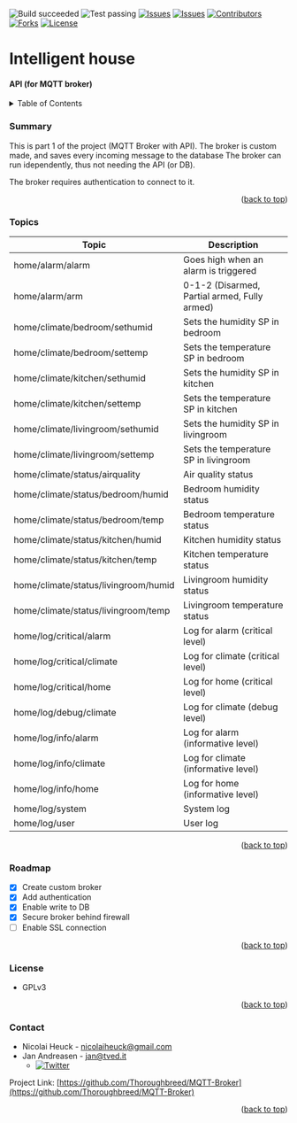 ![Build succeeded][build-shield]
![Test passing][test-shield]
[![Issues][issues-shield]][issues-url]
[![Issues][closed-shield]][issues-url]
[![Contributors][contributors-shield]][contributors-url]
[![Forks][forks-shield]][forks-url]
[![License][license-shield]][license-url]

# Intelligent house
#### API (for MQTT broker)
<!-- TABLE OF CONTENTS -->
<details>
  <summary>Table of Contents</summary>
  <ol>
    <li><a href="#summary">Summary</a></li>
    <li><a href="#topics">Topics</a></li>
    <li><a href="#roadmap">Roadmap</a></li>
    <li><a href="#license">License</a></li>
    <li><a href="#contact">Contact</a></li>
  </ol>
</details>

### Summary
This is part 1 of the project (MQTT Broker with API).
The broker is custom made, and saves every incoming message to the database
The broker can run idependently, thus not needing the API (or DB).

The broker requires authentication to connect to it.
<p align="right">(<a href="#top">back to top</a>)</p>

### Topics
| Topic | Description |
|-|-|
| home/alarm/alarm                     | Goes high when an alarm is triggered
| home/alarm/arm                       | 0-1-2 (Disarmed, Partial armed, Fully armed)
| home/climate/bedroom/sethumid        | Sets the humidity SP in bedroom
| home/climate/bedroom/settemp         | Sets the temperature SP in bedroom
| home/climate/kitchen/sethumid        | Sets the humidity SP in kitchen
| home/climate/kitchen/settemp         | Sets the temperature SP in kitchen
| home/climate/livingroom/sethumid     | Sets the humidity SP in livingroom
| home/climate/livingroom/settemp      | Sets the temperature SP in livingroom
| home/climate/status/airquality       | Air quality status
| home/climate/status/bedroom/humid    | Bedroom humidity status
| home/climate/status/bedroom/temp     | Bedroom temperature status
| home/climate/status/kitchen/humid    | Kitchen humidity status
| home/climate/status/kitchen/temp     | Kitchen temperature status
| home/climate/status/livingroom/humid | Livingroom humidity status
| home/climate/status/livingroom/temp  | Livingroom temperature status
| home/log/critical/alarm              | Log for alarm (critical level)
| home/log/critical/climate            | Log for climate (critical level)
| home/log/critical/home               | Log for home (critical level)
| home/log/debug/climate               | Log for climate (debug level)
| home/log/info/alarm                  | Log for alarm (informative level)
| home/log/info/climate                | Log for climate (informative level)
| home/log/info/home                   | Log for home (informative level)
| home/log/system                      | System log
| home/log/user                        | User log
<p align="right">(<a href="#top">back to top</a>)</p>


### Roadmap
- [X] Create custom broker
- [X] Add authentication
- [X] Enable write to DB
- [X] Secure broker behind firewall
- [ ] Enable SSL connection
<p align="right">(<a href="#top">back to top</a>)</p>

### License
* GPLv3
<p align="right">(<a href="#top">back to top</a>)</p>

### Contact
- Nicolai Heuck - nicolaiheuck@gmail.com
- Jan Andreasen - jan@tved.it
  - [![Twitter][twitter-shield]][twitter-url]

Project Link: [https://github.com/Thoroughbreed/MQTT-Broker](https://github.com/Thoroughbreed/MQTT-Broker)
<p align="right">(<a href="#top">back to top</a>)</p>


<!-- MARKDOWN LINKS & IMAGES -->
<!-- https://www.markdownguide.org/basic-syntax/#reference-style-links -->
[build-shield]: https://img.shields.io/badge/Build-passed-brightgreen.svg
[test-shield]: https://img.shields.io/badge/Tests-passed-brightgreen.svg
[contributors-shield]: https://img.shields.io/github/contributors/Thoroughbreed/MQTT-Broker.svg?style=badge
[contributors-url]: https://github.com/Thoroughbreed/MQTT-Broker/graphs/contributors
[forks-shield]: https://img.shields.io/github/forks/Thoroughbreed/MQTT-Broker.svg?style=badge
[forks-url]: https://github.com/Thoroughbreed/MQTT-Broker/network/members
[issues-shield]: https://img.shields.io/github/issues/Thoroughbreed/MQTT-Broker.svg?style=badge
[closed-shield]: https://img.shields.io/github/issues-closed/Thoroughbreed/MQTT-Broker?label=%20
[issues-url]: https://github.com/Thoroughbreed/MQTT-Broker/issues
[license-shield]: https://img.shields.io/github/license/Thoroughbreed/MQTT-Broker.svg?style=badge
[license-url]: https://github.com/Thoroughbreed/MQTT-Broker/blob/master/LICENSE
[twitter-shield]: https://img.shields.io/twitter/follow/andreasen_jan?style=social
[twitter-url]: https://twitter.com/andreasen_jan
